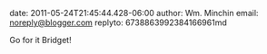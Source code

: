 date: 2011-05-24T21:45:44.428-06:00
author: Wm. Minchin
email: noreply@blogger.com
replyto: 6738863992384166961md

Go for it Bridget!
